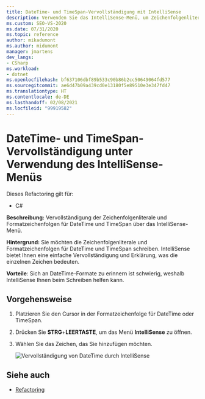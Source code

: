 ```yaml
---
title: DateTime- und TimeSpan-Vervollständigung mit IntelliSense
description: Verwenden Sie das IntelliSense-Menü, um Zeichenfolgenliterale und Formatzeichenfolgen für DateTime und TimeSpan zu vervollständigen.
ms.custom: SEO-VS-2020
ms.date: 07/31/2020
ms.topic: reference
author: mikadumont
ms.author: midumont
manager: jmartens
dev_langs:
- CSharp
ms.workload:
- dotnet
ms.openlocfilehash: bf637106dbf89b533c90b86b2cc50649064fd577
ms.sourcegitcommit: ae6d47b09a439cd0e13180f5e89510e3e347fd47
ms.translationtype: HT
ms.contentlocale: de-DE
ms.lasthandoff: 02/08/2021
ms.locfileid: "99919582"
---
```

# <a name="datetime-and-timespan-completion-by-using-the-intellisense-menu"></a>DateTime- und TimeSpan-Vervollständigung unter Verwendung des IntelliSense-Menüs

Dieses Refactoring gilt für:

- C#

**Beschreibung:** Vervollständigung der Zeichenfolgenliterale und Formatzeichenfolgen für DateTime und TimeSpan über das IntelliSense-Menü.

**Hintergrund:** Sie möchten die Zeichenfolgenliterale und Formatzeichenfolgen für DateTime und TimeSpan schreiben. IntelliSense bietet Ihnen eine einfache Vervollständigung und Erklärung, was die einzelnen Zeichen bedeuten.

**Vorteile**: Sich an DateTime-Formate zu erinnern ist schwierig, weshalb IntelliSense Ihnen beim Schreiben helfen kann.

## <a name="how-to"></a>Vorgehensweise

1. Platzieren Sie den Cursor in der Formatzeichenfolge für DateTime oder TimeSpan.
2. Drücken Sie **STRG**+**LEERTASTE**, um das Menü **IntelliSense** zu öffnen.
3. Wählen Sie das Zeichen, das Sie hinzufügen möchten.

   ![Vervollständigung von DateTime durch IntelliSense](media/datetime-completion.png)

## <a name="see-also"></a>Siehe auch

- [Refactoring](../refactoring-in-visual-studio.md)
